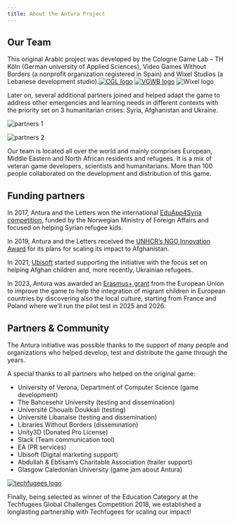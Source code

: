```yaml
---
title: About the Antura Project
---
```


## Our Team

This original Arabic project was developed by the Cologne Game Lab – TH Köln (German university of Applied Sciences), Video Games Without Borders (a nonprofit organization registered in Spain) and Wixel Studios (a Lebanese development studio).[![CGL logo](https://www.antura.org/wp-content/uploads/2017/01/CGL-TH_Logo-300x51.png)](http://www.colognegamelab.de/) [![VGWB logo](https://www.antura.org/wp-content/uploads/2017/03/VGWB_Logo_Horiz-300x65.jpg)](http://vgwb.org/) ![Wixel logo](https://www.antura.org/wp-content/uploads/2017/01/WixelLogo_HiRes-300x180.png)

Later on, several additional partners joined and helped adapt the game to address other emergencies and learning needs in different contexts with the priority set on 3 humanitarian crises: Syria, Afghanistan and Ukraine.

![partners 1](https://www.antura.org/wp-content/uploads/2022/07/Partners_01.png)

![partners 2](https://www.antura.org/wp-content/uploads/2022/07/Partners_02.png)

Our team is located all over the world and mainly comprises European, Middle Eastern and North African residents and refugees. It is a mix of veteran game developers, scientists and humanitarians. More than 100 people collaborated on the development and distribution of this game.

## Funding partners

In 2017, Antura and the Letters won the international [EduApp4Syria competition](https://www.norad.no/en/front/thematic-areas/education/innovation/eduapp4syria/), funded by the Norwegian Ministry of Foreign Affairs and focused on helping Syrian refugee kids.

In 2019, Antura and the Letters received the [UNHCR’s NGO Innovation Award](https://www.unhcr.org/innovation/innovation-award-2019/) for its plans for scaling its impact to Afghanistan.

In 2021, [Ubisoft](https://www.ubisoft.com/en-us/company/about-us/) started supporting the initiative with the focus set on helping Afghan children and, more recently, Ukrainian refugees.

In 2023, Antura was awarded an [Erasmus+ grant](https://erasmus-plus.ec.europa.eu/) from the European Union to improve the game to help the integration of migrant children in European countries by discovering also the local culture, starting from France and Poland where we’ll run the pilot test in 2025 and 2026.

## Partners & Community

The Antura initiative was possible thanks to the support of many people and organizations who helped develop, test and distribute the game through the years.

A special thanks to all partners who helped on the original game:

- University of Verona, Department of Computer Science (game development)
- The Bahcesehir University (testing and dissemination)
- Université Chouaib Doukkali (testing)
- Université Libanaise (testing and dissemination)
- Libraries Without Borders (dissemination)
- Unity3D (Donated Pro License)
- Slack (Team communication tool)
- EA (PR services)
- Ubisoft (Digital marketing support)
- Abdullah & Ebtisam’s Charitable Association (trailer support)
- Glasgow Caledonian University (game jam about Antura)

[![techfugees logo](https://www.antura.org/wp-content/uploads/2019/02/Techfugees_logo_very_small.png)](http://techfugees.com)

Finally, being selected as winner of the Education Category at the Techfugees Global Challenges Competition 2018, we established a longlasting partnership with Techfugees for scaling our impact!

